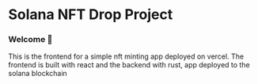 #  Solana NFT Drop Project
### Welcome 👋

This is the frontend for a simple nft minting app deployed on vercel. The frontend is built with react and the backend with rust, app deployed to the solana blockchain
